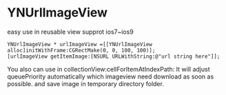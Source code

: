 # YNUrlImageView
easy use in reusable view 
supprot ios7~ios9

    YNUrlImageView * urlImageView =[[YNUrlImageView alloc]initWithFrame:CGRectMake(0, 0, 100, 100)];
    [urlImageView getItemImage:[NSURL URLWithString:@"url string here"]];

You also can use in collectionView:cellForItemAtIndexPath:
It will adjust queuePriority automatically which imageview need download as soon as possible.
and save image in temporary directory folder.
